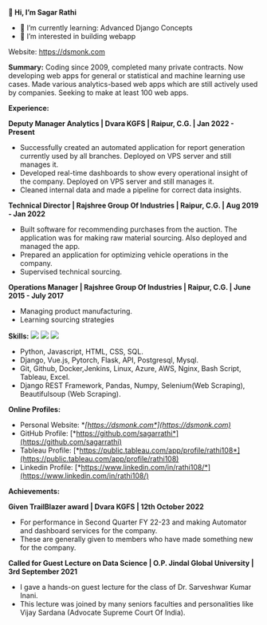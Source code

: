 **👋 Hi, I’m Sagar Rathi** 
- 🌱 I’m currently learning: Advanced Django Concepts
- 👀 I’m interested in building webapp


Website: <https://dsmonk.com>		


**Summary:**  Coding since 2009, completed many private contracts. Now developing web apps for general or statistical and machine learning use cases. Made various analytics-based web apps which are still actively used by companies. Seeking to make at least 100 web apps. 

**Experience:**

**Deputy Manager Analytics | Dvara KGFS | Raipur, C.G. | Jan 2022 - Present**

- Successfully created an automated application for report generation currently used by all branches. Deployed on VPS server and still manages it.
- Developed real-time dashboards to show every operational insight of the company.  Deployed on VPS server and still manages it.
- Cleaned internal data and made a pipeline for correct data insights.

**Technical Director | Rajshree Group Of Industries | Raipur, C.G. | Aug 2019 - Jan 2022** 

- Built software for recommending purchases from the auction. The application was for making raw material sourcing. Also deployed and managed the app.
- Prepared an application for optimizing vehicle operations in the company. 
- Supervised technical sourcing.

**Operations Manager | Rajshree Group Of Industries | Raipur, C.G. | June 2015 - July 2017**

- Managing product manufacturing.
- Learning sourcing strategies 

**Skills:**
    <a href=""><img src="https://img.shields.io/badge/framework-django-darkgreen"/></a>
    <a href=""><img src="https://img.shields.io/badge/lang-python-blue"/></a>
    <a href=""><img src="https://img.shields.io/badge/lang-javascript-yellow"/></a>
    
    
        
- Python, Javascript, HTML, CSS, SQL.
- Django, Vue.js,  Pytorch, Flask, API, Postgresql, Mysql.
- Git, Github, Docker,Jenkins,  Linux, Azure, AWS, Nginx,  Bash Script, Tableau, Excel.
- Django REST Framework, Pandas, Numpy, Selenium(Web Scraping), Beautifulsoup (Web Scraping).

<a name="_heading=h.3dy6vkm"></a>**Online Profiles:**

- Personal Website:	**[*https://dsmonk.com*](https://dsmonk.com)**
- GitHub Profile:	[*https://github.com/sagarrathi*](https://github.com/sagarrathi)	
- Tableau Profile:	[*https://public.tableau.com/app/profile/rathi108*](https://public.tableau.com/app/profile/rathi108)
- Linkedin Profile:	[*https://www.linkedin.com/in/rathi108/*](https://www.linkedin.com/in/rathi108/)

<a name="_heading=h.qtk2dnlic2x6"></a>**Achievements:**

<a name="_heading=h.v6m1rpsap2rf"></a><a name="_heading=h.940co775lpus"></a>**Given TrailBlazer award | Dvara KGFS | 12th October 2022**

- <a name="_heading=h.s5ykzoozidqb"></a>For performance in Second Quarter FY 22-23 and making Automator and dashboard services for the company.
- <a name="_heading=h.gf4khyf9sn1s"></a>These are generally given to members who have made something new for the company.

<a name="_heading=h.aei39ndxjsjc"></a><a name="_heading=h.9kkc8jrhnr8j"></a>**Called for Guest Lecture on Data Science | O.P. Jindal Global University | 3rd September 2021**

- I gave a hands-on guest lecture for the class of Dr. Sarveshwar Kumar Inani. 
- <a name="_heading=h.5umznrk3fa0z"></a>This lecture was joined by many seniors faculties and personalities like Vijay Sardana (Advocate Supreme Court Of India).
